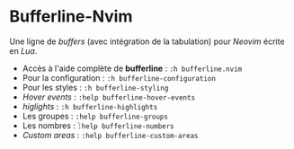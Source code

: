 # Bufferline-Nvim

Une ligne de *buffers* (avec intégration de la tabulation) pour *Neovim* écrite en *Lua*.

- Accès à l'aide complète de **bufferline** : `:h bufferline.nvim`
- Pour la configuration : `:h bufferline-configuration`
- Pour les styles : `:h bufferline-styling`
- *Hover events* : `:help bufferline-hover-events`
- *higlights*  : `:h bufferline-highlights`
- Les groupes : `:help bufferline-groups`
- Les nombres : ̀`:help bufferline-numbers`
- *Custom areas* : `:help bufferline-custom-areas`

